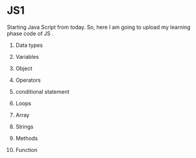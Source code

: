 # JS1
Starting Java Script from today.  So, here I am going to upload my learning phase code of JS .
<br/>
1. Data types 

2. Variables

3. Object

4. Operators 

5. conditional statement

6. Loops

7. Array

8. Strings

9. Methods 

10. Function

